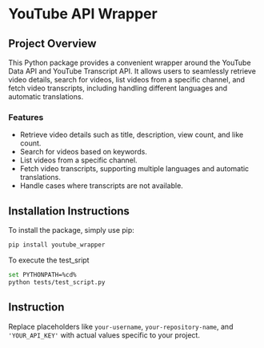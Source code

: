 # YouTube API Wrapper

## Project Overview

This Python package provides a convenient wrapper around the YouTube Data API and YouTube Transcript API. It allows users to seamlessly retrieve video details, search for videos, list videos from a specific channel, and fetch video transcripts, including handling different languages and automatic translations.

### Features
- Retrieve video details such as title, description, view count, and like count.
- Search for videos based on keywords.
- List videos from a specific channel.
- Fetch video transcripts, supporting multiple languages and automatic translations.
- Handle cases where transcripts are not available.

## Installation Instructions

To install the package, simply use pip:

```bash
pip install youtube_wrapper
```
To execute the test_sript

```bash
set PYTHONPATH=%cd%
python tests/test_script.py
```
## Instruction

Replace placeholders like `your-username`, `your-repository-name`, and `'YOUR_API_KEY'` with actual values specific to your project. 

